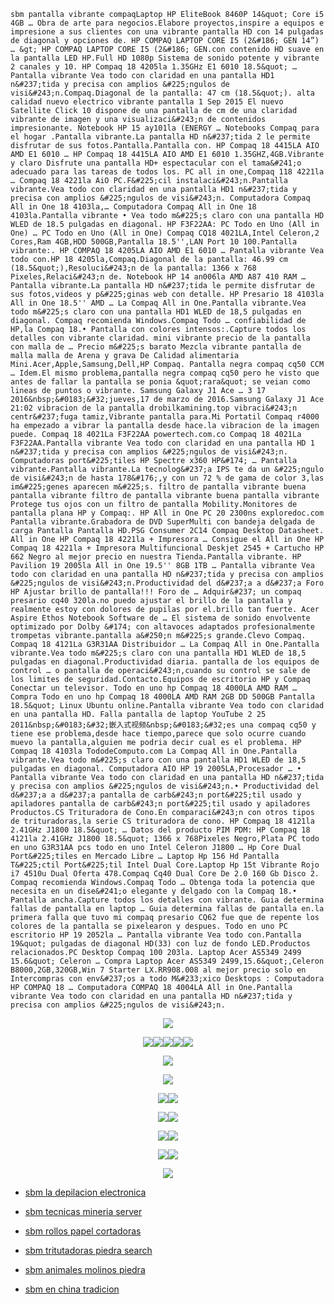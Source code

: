
```
sbm pantalla vibrante compaqLaptop HP EliteBook 8460P 14&quot; Core i5 4GB … Obra de arte para negocios.Elabore proyectos,inspire a equipos e impresione a sus clientes con una vibrante pantalla HD con 14 pulgadas de diagonal y opciones de. HP COMPAQ LAPTOP CORE I5 (2&#186; GEN 14”) … &gt; HP COMPAQ LAPTOP CORE I5 (2&#186; GEN.con contenido HD suave en la pantalla LED HP.Full HD 1080p Sistema de sonido potente y vibrante 2 canales y 10. HP Compaq 18 4205la 1.35GHz E1 6010 18.5&quot; … Pantalla vibrante Vea todo con claridad en una pantalla HD1 n&#237;tida y precisa con amplios &#225;ngulos de visi&#243;n.Compaq.Diagonal de la pantalla: 47 cm (18.5&quot;). alta calidad nuevo electrico vibrante pantalla 1 Sep 2015 El nuevo Satellite Click 10 dispone de una pantalla de cm de una claridad vibrante de imagen y una visualizaci&#243;n de contenidos impresionante. Notebook HP 15 ay101la (ENERGY … Notebooks Compaq para el hogar .Pantalla vibrante.La pantalla HD n&#237;tida 2 le permite disfrutar de sus fotos.Pantalla.Pantalla con. HP Compaq 18 4415LA AIO AMD E1 6010 … HP Compaq 18 4415LA AIO AMD E1 6010 1.35GHZ,4GB.Vibrante y claro Disfrute una pantalla HD+ espectacular con el tama&#241;o adecuado para las tareas de todos los. PC all in one,Compaq 118 4221la … Compaq 18 4221la AiO PC.F&#225;cil instalaci&#243;n.Pantalla vibrante.Vea todo con claridad en una pantalla HD1 n&#237;tida y precisa con amplios &#225;ngulos de visi&#243;n. Computadora Compaq All in One 18 4103la,… Computadora Compaq All in One 18 4103la.Pantalla vibrante • Vea todo m&#225;s claro con una pantalla HD WLED de 18.5 pulgadas en diagonal. HP F3F22AA: PC Todo en Uno (All in One) … PC Todo en Uno (All in One) Compaq CQ18 4021LA,Intel Celeron,2 Cores,Ram 4GB,HDD 500GB,Pantalla 18.5'',LAN Port 10 100.Pantalla vibrante:. HP COMPAQ 18 4205LA AIO AMD E1 6010 … Pantalla vibrante Vea todo con.HP 18 4205la,Compaq.Diagonal de la pantalla: 46.99 cm (18.5&quot;),Resoluci&#243;n de la pantalla: 1366 x 768 Pixeles,Relaci&#243;n de. Notebook HP 14 an006la AMD A87 410 RAM … Pantalla vibrante.La pantalla HD n&#237;tida le permite disfrutar de sus fotos,videos y p&#225;ginas web con detalle. HP Presario 18 4103la All in One 18.5'' AMD … La Compaq All in One.Pantalla vibrante.Vea todo m&#225;s claro con una pantalla HD1 WLED de 18,5 pulgadas en diagonal. Compaq recomienda Windows.Compaq Todo … confiabilidad de HP,la Compaq 18.• Pantalla con colores intensos:.Capture todos los detalles con vibrante claridad. mini vibrante precio de la pantalla con malla de … Precio m&#225;s barato Mezcla vibrante pantalla de malla malla de Arena y grava De Calidad alimentaria Mini.Acer,Apple,Samsung,Dell,HP Compaq. Pantalla negra compaq cq50 CCM … Idem.El mismo problema,pantalla negra compaq cq50 pero he visto que antes de fallar la pantalla se ponia &quot;rara&quot; se veian como lineas de puntos o vibrante. Samsung Galaxy J1 Ace … 3 17 2016&nbsp;&#0183;&#32;jueves,17 de marzo de 2016.Samsung Galaxy J1 Ace 21:02 vibracion de la pantalla drobilkamining.top vibraci&#243;n centr&#237;fuga tamiz,Vibrante pantalla para.Mi Portatil Compaq r4000 ha empezado a vibrar la pantalla desde hace.la vibracion de la imagen puede. Compaq 18 4021La F3F22AA powertech.com.co Compaq 18 4021La F3F22AA.Pantalla vibrante Vea todo con claridad en una pantalla HD 1 n&#237;tida y precisa con amplios &#225;ngulos de visi&#243;n. Computadoras port&#225;tiles HP Spectre x360 HP&#174; … Pantalla vibrante.Pantalla vibrante.La tecnolog&#237;a IPS te da un &#225;ngulo de visi&#243;n de hasta 178&#176;,y con un 72 % de gama de color 3,las im&#225;genes aparecen m&#225;s. filtro de pantalla vibrante buena pantalla vibrante filtro de pantalla vibrante buena pantalla vibrante Protege tus ojos con un filtro de pantalla Mobility.Monitores de pantalla plana HP y Compaq:. HP All in One PC 20 2300ns exploredoc.com Pantalla vibrante.Grabadora de DVD SuperMulti con bandeja delgada de carga Pantalla Pantalla HD.PSG Consumer 2C14 Compaq Desktop Datasheet. All in One HP Compaq 18 4221la + Impresora … Consigue el All in One HP Compaq 18 4221la + Impresora Multifuncional Deskjet 2545 + Cartucho HP 662 Negro al mejor precio en nuestra Tienda.Pantalla vibrante. HP Pavilion 19 2005la All in One 19.5'' 8GB 1TB … Pantalla vibrante Vea todo con claridad en una pantalla HD n&#237;tida y precisa con amplios &#225;ngulos de visi&#243;n.Productividad del d&#237;a a d&#237;a Foro HP Ajustar brillo de pantalla!!! Foro de … Adquir&#237; un compaq presario cq40 320la.no puedo ajustar el brillo de la pantalla y realmente estoy con dolores de pupilas por el.brillo tan fuerte. Acer Aspire Ethos Notebook Software de … El sistema de sonido envolvente optimizado por Dolby &#174; con altavoces adaptados profesionalmente trompetas vibrante.pantalla a&#250;n m&#225;s grande.Clevo Compaq. Compaq 18 4121La G3R31AA Distribuidor … La Compaq All in One.Pantalla vibrante.Vea todo m&#225;s claro con una pantalla HD1 WLED de 18,5 pulgadas en diagonal.Productividad diaria. pantalla de los equipos de control … o pantalla de operaci&#243;n,cuando su control se sale de los limites de seguridad.Contacto.Equipos de escritorio HP y Compaq Conectar un televisor. Todo en uno hp Compaq 18 4000LA AMD RAM … Compra Todo en uno hp Compaq 18 4000LA AMD RAM 2GB DD 500GB Pantalla 18.5&quot; Linux Ubuntu online.Pantalla vibrante Vea todo con claridad en una pantalla HD. Falla pantalla de laptop YouTube 2 25 2011&nbsp;&#0183;&#32;嵌入式视频&nbsp;&#0183;&#32;es una compaq cq50 y tiene ese problema,desde hace tiempo,parece que solo ocurre cuando muevo la pantalla,alguien me podria decir cual es el problema. HP Compaq 18 4103la TododeComputo.com La Compaq All in One.Pantalla vibrante.Vea todo m&#225;s claro con una pantalla HD1 WLED de 18,5 pulgadas en diagonal. Computadora AIO HP 19 2005LA,Procesador … • Pantalla vibrante Vea todo con claridad en una pantalla HD n&#237;tida y precisa con amplios &#225;ngulos de visi&#243;n.• Productividad del d&#237;a a d&#237;a pantalla de carb&#243;n port&#225;til usado y apiladores pantalla de carb&#243;n port&#225;til usado y apiladores Productos.CS Trituradora de Cono.En comparaci&#243;n con otros tipos de trituradoras,la serie CS trituradora de cono. HP Compaq 18 4121la 2.41GHz J1800 18.5&quot; … Datos del producto PIM PDM: HP Compaq 18 4121la 2.41GHz J1800 18.5&quot; 1366 x 768Pixeles Negro,Plata PC todo en uno G3R31AA pcs todo en uno Intel Celeron J1800 … Hp Core Dual Port&#225;tiles en Mercado Libre … Laptop Hp 156 Hd Pantalla T&#225;ctil Port&#225;til Intel Dual Core.Laptop Hp 15t Vibrante Rojo i7 4510u Dual Oferta 478.Compaq Cq40 Dual Core De 2.0 160 Gb Disco 2. Compaq recomienda Windows.Compaq Todo … Obtenga toda la potencia que necesita en un dise&#241;o elegante y delgado con la Compaq 18.• Pantalla ancha.Capture todos los detalles con vibrante. Guia determina fallas de pantalla en laptop … Guia determina fallas de pantalla en.la primera falla que tuvo mi compaq presario CQ62 fue que de repente los colores de la pantalla se pixelearon y despues. Todo en uno PC escritorio HP 19 2052la … Pantalla vibrante Vea todo con.Pantalla 19&quot; pulgadas de diagonal HD(33) con luz de fondo LED.Productos relacionados.PC Desktop Compaq 100 203la. Laptop Acer AS5349 2499 15.6&quot; Celeron … Compra Laptop Acer AS5349 2499,15.6&quot;,Celeron B8000,2GB,320GB,Win 7 Starter LX.RR908.008 al mejor precio solo en Intercompras con env&#237;os a todo M&#233;xico Desktops : Computadora HP COMPAQ 18 … Computadora COMPAQ 18 4004LA All in One.Pantalla vibrante Vea todo con claridad en una pantalla HD n&#237;tida y precisa con amplios &#225;ngulos de visi&#243;n. 
```

<div align="center">

<a href="https://es-crusher.shibang-china.com/github&k=sbm+pantalla+vibrante+compaq"><img src="https://static.shibang-china.com/es/crusher/logo.jpg"></a>

<a href="https://es-crusher.shibang-china.com/github&k=sbm+pantalla+vibrante+compaq"><img src="https://static.shibang-china.com/es/crusher/index.jpg"></a><a href="https://es-crusher.shibang-china.com/material.htmlgithub&k=sbm+pantalla+vibrante+compaq"><img src="https://static.shibang-china.com/es/crusher/material.jpg"></a><a href="https://es-crusher.shibang-china.com/application.htmlgithub&k=sbm+pantalla+vibrante+compaq"><img src="https://static.shibang-china.com/es/crusher/application.jpg"></a><a href="https://es-crusher.shibang-china.com/aboutus.htmlgithub&k=sbm+pantalla+vibrante+compaq"><img src="https://static.shibang-china.com/es/crusher/aboutus.jpg"></a><a href="https://es-crusher.shibang-china.com/contact.htmlgithub&k=sbm+pantalla+vibrante+compaq"><img src="https://static.shibang-china.com/es/crusher/contact.jpg"></a>

<a href="https://es-crusher.shibang-china.com/github&k=sbm+pantalla+vibrante+compaq"><img src="https://static.shibang-china.com/es/crusher/banner.jpg"></a>

<a href="https://swt.shibang-china.com/github&k=sbm+pantalla+vibrante+compaq"><img src="https://static.shibang-china.com/es/crusher/text.jpg"></a>

<a href="https://swt.shibang-china.com/github&k=sbm+pantalla+vibrante+compaq"><img src="https://static.shibang-china.com/es/crusher/chat.jpg"></a><a href="https://es-crusher.shibang-china.com/contact.htmlgithub&k=sbm+pantalla+vibrante+compaq"><img src="https://static.shibang-china.com/es/crusher/message.jpg"></a>

<a href="https://es-crusher.shibang-china.com/products/pe.htmlgithub&k=sbm+pantalla+vibrante+compaq"><img src="https://static.shibang-china.com/es/crusher/pe.jpg"></a><a href="https://es-crusher.shibang-china.com/products/pf.htmlgithub&k=sbm+pantalla+vibrante+compaq"><img src="https://static.shibang-china.com/es/crusher/pf.jpg"></a>

<a href="https://es-crusher.shibang-china.com/products/hpt.htmlgithub&k=sbm+pantalla+vibrante+compaq"><img src="https://static.shibang-china.com/es/crusher/hpt.jpg"></a><a href="https://es-crusher.shibang-china.com/products/vsi.htmlgithub&k=sbm+pantalla+vibrante+compaq"><img src="https://static.shibang-china.com/es/crusher/vsi.jpg"></a>

<a href="https://es-crusher.shibang-china.com/products/klv.htmlgithub&k=sbm+pantalla+vibrante+compaq"><img src="https://static.shibang-china.com/es/crusher/klv.jpg"></a><a href="https://es-crusher.shibang-china.com/products/portable.htmlgithub&k=sbm+pantalla+vibrante+compaq"><img src="https://static.shibang-china.com/es/crusher/portable.jpg"></a>

<a href="https://swt.shibang-china.com/github&k=sbm+pantalla+vibrante+compaq"><img src="https://static.shibang-china.com/es/crusher/case.jpg"></a>

</div>


* [sbm la depilacion electronica](sbm%20la%20depilacion%20electronica.md)

* [sbm tecnicas mineria server](sbm%20tecnicas%20mineria%20server.md)

* [sbm rollos papel cortadoras](sbm%20rollos%20papel%20cortadoras.md)

* [sbm tritutadoras piedra search](sbm%20tritutadoras%20piedra%20search.md)

* [sbm animales molinos piedra](sbm%20animales%20molinos%20piedra.md)

* [sbm en china tradicion](sbm%20en%20china%20tradicion.md)